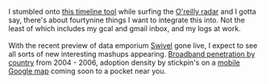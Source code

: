 I stumbled onto <a href="http://simile.mit.edu/timeline/" target="_blank">this timeline tool</a> while surfing the <a href="http://radar.oreilly.com/archives/2006/11/timeline_ajax_w.html" target="_blank">O'reilly radar</a> and I gotta say, there's about fourtynine things I want to integrate this into.  Not the least of which includes my gcal and gmail inbox, and my logs at work.<br /><br />With the recent preview of data emporium <a href="http://www.swivel.com/" target="_blank">Swivel</a> gone live, I expect to see all sorts of new interesting mashups appearing.  <a href="http://www.swivel.com/data_columns/show/1167529" target="_blank">Broadband penetration by country</a> from 2004 - 2006, adoption density by stickpin's on a <a href="http://www.mgmaps.com/" target="_blank">mobile Google map</a> coming soon to a pocket near you.